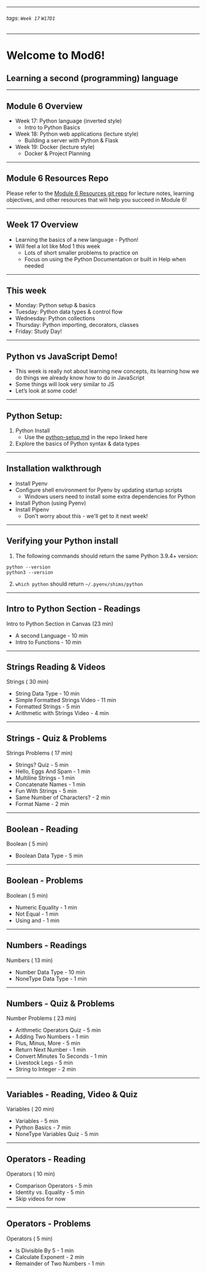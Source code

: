 <style>
    .present {
        text-align: left;
    }
</style>

---

###### tags: `Week 17` `W17D1`

---

# Welcome to Mod6!

## Learning a second (programming) language

---

## Module 6 Overview

- Week 17: Python language (inverted style)
  - Intro to Python Basics
- Week 18: Python web applications (lecture style)
  - Building a server with Python & Flask
- Week 19: Docker (lecture style)
  - Docker & Project Planning

---

## Module 6 Resources Repo

Please refer to the [Module 6 Resources git repo](https://github.com/appacademy/Module-6-Resources) for lecture notes, learning objectives, and other resources that will help you succeed in Module 6!

---

## Week 17 Overview

- Learning the basics of a new language - Python!
- Will feel a lot like Mod 1 this week
  - Lots of short smaller problems to practice on
  - Focus on using the Python Documentation or built in Help when needed

---

## This week

- Monday: Python setup & basics
- Tuesday: Python data types & control flow
- Wednesday: Python collections
- Thursday: Python importing, decorators, classes
- Friday: Study Day!

---

## Python vs JavaScript Demo!

- This week is really not about learning new concepts, its learning how we do things we already know how to do in JavaScript
- Some things will look very similar to JS
- Let’s look at some code!

---

## Python Setup:

1. Python Install
   - Use the [python-setup.md](https://github.com/appacademy/unified-setup/blob/main/python-setup.md) in the repo linked here
2. Explore the basics of Python syntax & data types

---

## Installation walkthrough

- Install Pyenv
- Configure shell environment for Pyenv by updating startup scripts
  - Windows users need to install some extra dependencies for Python
- Install Python (using Pyenv)
- Install Pipenv
  - Don't worry about this - we'll get to it next week!

---

## Verifying your Python install

1. The following commands should return the same Python 3.9.4+ version:

```
python --version
python3 --version
```

2. `which python` should return `~/.pyenv/shims/python`

---

## Intro to Python Section - Readings

Intro to Python Section in Canvas (23 min)

- A second Language - 10 min
- Intro to Functions - 10 min

---

## Strings Reading & Videos

Strings ( 30 min)

- String Data Type - 10 min
- Simple Formatted Strings Video - 11 min
- Formatted Strings - 5 min
- Arithmetic with Strings Video - 4 min

---

## Strings - Quiz & Problems

Strings Problems ( 17 min)

- Strings? Quiz - 5 min
- Hello, Eggs And Spam - 1 min
- Multiline Strings - 1 min
- Concatenate Names - 1 min
- Fun With Strings - 5 min
- Same Number of Characters? - 2 min
- Format Name - 2 min

---

## Boolean - Reading

Boolean ( 5 min)

- Boolean Data Type - 5 min

---

## Boolean - Problems

Boolean ( 5 min)

- Numeric Equality - 1 min
- Not Equal - 1 min
- Using and - 1 min

---

## Numbers - Readings

Numbers ( 13 min)

- Number Data Type - 10 min
- NoneType Data Type - 1 min

---

## Numbers - Quiz & Problems

Number Problems ( 23 min)

- Arithmetic Operators Quiz - 5 min
- Adding Two Numbers - 1 min
- Plus, Minus, More - 5 min
- Return Next Number - 1 min
- Convert Minutes To Seconds - 1 min
- Livestock Legs - 5 min
- String to Integer - 2 min

---

## Variables - Reading, Video & Quiz

Variables ( 20 min)

- Variables - 5 min
- Python Basics - 7 min
- NoneType Variables Quiz - 5 min

---

## Operators - Reading

Operators ( 10 min)

- Comparison Operators - 5 min
- Identity vs. Equality - 5 min
- Skip videos for now

---

## Operators - Problems

Operators ( 5 min)

- Is Divisible By 5 - 1 min
- Calculate Exponent - 2 min
- Remainder of Two Numbers - 1 min

